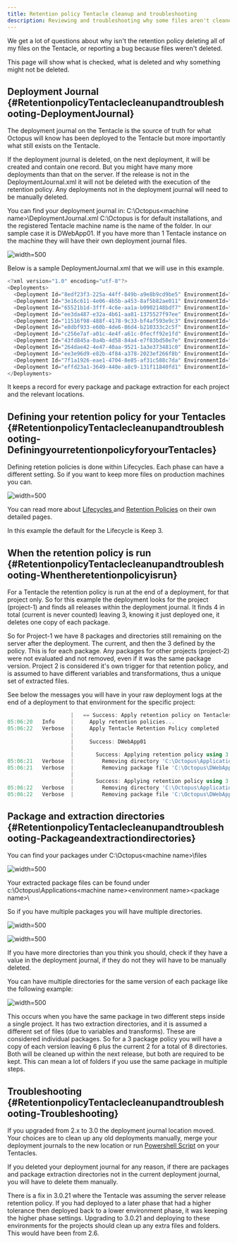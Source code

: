 ```yaml
---
title: Retention policy Tentacle cleanup and troubleshooting
description: Reviewing and troubleshooting why some files aren't cleaned up by Octopus retention policies.
---
```


We get a lot of questions about why isn't the retention policy deleting all of my files on the Tentacle, or reporting a bug because files weren't deleted.

This page will show what is checked, what is deleted and why something might not be deleted.

## Deployment Journal {#RetentionpolicyTentaclecleanupandtroubleshooting-DeploymentJournal}

The deployment journal on the Tentacle is the source of truth for what Octopus will know has been deployed to the Tentacle but more importantly what still exists on the Tentacle.

If the deployment journal is deleted, on the next deployment, it will be created and contain one record. But you might have many more deployments than that on the server. If the release is not in the DeploymentJournal.xml it will not be deleted with the execution of the retention policy. Any deployments not in the deployment journal will need to be manually deleted.

You can find your deployment journal in: C:\Octopus\<machine name>\DeploymentJournal.xml
C:\Octopus is for default installations, and the registered Tentacle machine name is the name of the folder. In our sample case it is DWebApp01. If you have more than 1 Tentacle instance on the machine they will have their own deployment journal files.

![](/docs/images/3048641/3278384.png "width=500")

Below is a sample DeploymentJournal.xml that we will use in this example.

```powershell
<?xml version="1.0" encoding="utf-8"?>
<Deployments>
  <Deployment Id="8edf23f3-225a-44ff-849b-a9e8b9cd9be5" EnvironmentId="Environments-4" ProjectId="Projects-1" PackageId="OctoFX.Database" PackageVersion="3.0.938" InstalledOn="2015-08-31 02:06:18" ExtractedFrom="C:\Octopus\DWebApp01\Files\OctoFX.Database.3.0.938.nupkg-7e3882e6-d08a-497b-a64a-dc9f14a48bf0" ExtractedTo="C:\Octopus\Applications\DWebApp01\Development\OctoFX.Database\3.0.938" RetentionPolicySet="Environments-4/Projects-1/Step-Database/Machines-3/&lt;default&gt;" CustomInstallationDirectory="C:\Octopus\Applications\DWebApp01\Development\OctoFX.Database\3.0.938" WasSuccessful="True" />
  <Deployment Id="3e16c611-4e06-4b5b-a453-8af5b82ae011" EnvironmentId="Environments-4" ProjectId="Projects-1" PackageId="OctoFX.RateService" PackageVersion="3.0.938" InstalledOn="2015-08-31 02:06:23" ExtractedFrom="C:\Octopus\DWebApp01\Files\OctoFX.RateService.3.0.938.nupkg-33168819-e693-4aa2-8a90-41a772990e98" ExtractedTo="C:\Octopus\Applications\DWebApp01\Development\OctoFX.RateService\3.0.938" RetentionPolicySet="Environments-4/Projects-1/Step-Rate service/Machines-3/&lt;default&gt;" CustomInstallationDirectory="C:\Octopus\Applications\DWebApp01\Development\OctoFX.RateService\3.0.938" WasSuccessful="True" />
  <Deployment Id="65521b1d-3fff-4c6e-aa1a-b0902148bdf7" EnvironmentId="Environments-4" ProjectId="Projects-2" PackageId="OctoFX.TradingWebsite" PackageVersion="3.0.938" InstalledOn="2015-08-31 02:06:42" ExtractedFrom="C:\Octopus\DWebApp01\Files\OctoFX.TradingWebsite.3.0.938.nupkg-76cbe5ea-2db2-4296-afa5-073acc4e2944" ExtractedTo="C:\Octopus\Applications\DWebApp01\Development\OctoFX.TradingWebsite\3.0.938" RetentionPolicySet="Environments-4/Projects-2/Step-Trading Website/Machines-3/&lt;default&gt;" CustomInstallationDirectory="C:\Websites\DWebApp01\TradingWebsite" WasSuccessful="True" />
  <Deployment Id="ee3da487-e32a-4b61-aa81-1375527f97ee" EnvironmentId="Environments-4" ProjectId="Projects-1" PackageId="OctoFX.Database" PackageVersion="3.0.939" InstalledOn="2015-08-31 03:06:04" ExtractedFrom="C:\Octopus\DWebApp01\Files\OctoFX.Database.3.0.939.nupkg-6558d7f1-9647-4790-9dcf-f72599a3e1f0" ExtractedTo="C:\Octopus\Applications\DWebApp01\Development\OctoFX.Database\3.0.939" RetentionPolicySet="Environments-4/Projects-1/Step-Database/Machines-3/&lt;default&gt;" CustomInstallationDirectory="C:\Octopus\Applications\DWebApp01\Development\OctoFX.Database\3.0.939" WasSuccessful="True" />
  <Deployment Id="11516f98-488f-4178-9c33-bf4af593e9c3" EnvironmentId="Environments-4" ProjectId="Projects-1" PackageId="OctoFX.RateService" PackageVersion="3.0.939" InstalledOn="2015-08-31 03:06:10" ExtractedFrom="C:\Octopus\DWebApp01\Files\OctoFX.RateService.3.0.939.nupkg-c631069c-2231-4abf-8eb8-402d5aba4e31" ExtractedTo="C:\Octopus\Applications\DWebApp01\Development\OctoFX.RateService\3.0.939" RetentionPolicySet="Environments-4/Projects-1/Step-Rate service/Machines-3/&lt;default&gt;" CustomInstallationDirectory="C:\Octopus\Applications\DWebApp01\Development\OctoFX.RateService\3.0.939" WasSuccessful="True" />
  <Deployment Id="e8dbf933-e60b-4de6-86d4-b210333c2c5f" EnvironmentId="Environments-4" ProjectId="Projects-2" PackageId="OctoFX.TradingWebsite" PackageVersion="3.0.939" InstalledOn="2015-08-31 03:06:28" ExtractedFrom="C:\Octopus\DWebApp01\Files\OctoFX.TradingWebsite.3.0.939.nupkg-9bc37a9b-d5de-4dc5-a994-bd2cba3de6ba" ExtractedTo="C:\Octopus\Applications\DWebApp01\Development\OctoFX.TradingWebsite\3.0.939" RetentionPolicySet="Environments-4/Projects-2/Step-Trading Website/Machines-3/&lt;default&gt;" CustomInstallationDirectory="C:\Websites\DWebApp01\TradingWebsite" WasSuccessful="True" />
  <Deployment Id="c256e7af-a01c-4e4f-a61c-0fecff92e1fd" EnvironmentId="Environments-4" ProjectId="Projects-1" PackageId="OctoFX.Database" PackageVersion="3.0.940" InstalledOn="2015-08-31 04:06:04" ExtractedFrom="C:\Octopus\DWebApp01\Files\OctoFX.Database.3.0.940.nupkg-8ac2b355-4eda-4688-89a2-a4b33e34f00a" ExtractedTo="C:\Octopus\Applications\DWebApp01\Development\OctoFX.Database\3.0.940" RetentionPolicySet="Environments-4/Projects-1/Step-Database/Machines-3/&lt;default&gt;" CustomInstallationDirectory="C:\Octopus\Applications\DWebApp01\Development\OctoFX.Database\3.0.940" WasSuccessful="True" />
  <Deployment Id="43fd845a-0a4b-4d58-84a4-e7f83bd50e7e" EnvironmentId="Environments-4" ProjectId="Projects-1" PackageId="OctoFX.RateService" PackageVersion="3.0.940" InstalledOn="2015-08-31 04:06:09" ExtractedFrom="C:\Octopus\DWebApp01\Files\OctoFX.RateService.3.0.940.nupkg-4ce208ff-19fe-4eb0-bbd1-2f45ce48dc10" ExtractedTo="C:\Octopus\Applications\DWebApp01\Development\OctoFX.RateService\3.0.940" RetentionPolicySet="Environments-4/Projects-1/Step-Rate service/Machines-3/&lt;default&gt;" CustomInstallationDirectory="C:\Octopus\Applications\DWebApp01\Development\OctoFX.RateService\3.0.940" WasSuccessful="True" />
  <Deployment Id="264dae42-4e47-40aa-9521-1a3e373481c0" EnvironmentId="Environments-4" ProjectId="Projects-2" PackageId="OctoFX.TradingWebsite" PackageVersion="3.0.940" InstalledOn="2015-08-31 04:06:29" ExtractedFrom="C:\Octopus\DWebApp01\Files\OctoFX.TradingWebsite.3.0.940.nupkg-8f5a7177-a6a9-439f-b8aa-d15f0c1fb13f" ExtractedTo="C:\Octopus\Applications\DWebApp01\Development\OctoFX.TradingWebsite\3.0.940" RetentionPolicySet="Environments-4/Projects-2/Step-Trading Website/Machines-3/&lt;default&gt;" CustomInstallationDirectory="C:\Websites\DWebApp01\TradingWebsite" WasSuccessful="True" />
  <Deployment Id="ee3e96d9-e82b-4f84-a378-2023ef266f8b" EnvironmentId="Environments-4" ProjectId="Projects-1" PackageId="OctoFX.Database" PackageVersion="3.0.941" InstalledOn="2015-08-31 05:06:14" ExtractedFrom="C:\Octopus\DWebApp01\Files\OctoFX.Database.3.0.941.nupkg-b2959e9a-05b2-478a-a499-9bcb6d778afe" ExtractedTo="C:\Octopus\Applications\DWebApp01\Development\OctoFX.Database\3.0.941" RetentionPolicySet="Environments-4/Projects-1/Step-Database/Machines-3/&lt;default&gt;" CustomInstallationDirectory="C:\Octopus\Applications\DWebApp01\Development\OctoFX.Database\3.0.941" WasSuccessful="True" />
  <Deployment Id="7f1a1926-eae1-4704-8e85-af31c588c7da" EnvironmentId="Environments-4" ProjectId="Projects-1" PackageId="OctoFX.RateService" PackageVersion="3.0.941" InstalledOn="2015-08-31 05:06:19" ExtractedFrom="C:\Octopus\DWebApp01\Files\OctoFX.RateService.3.0.941.nupkg-a1740fe7-c686-4a50-b4ff-784e783589f6" ExtractedTo="C:\Octopus\Applications\DWebApp01\Development\OctoFX.RateService\3.0.941" RetentionPolicySet="Environments-4/Projects-1/Step-Rate service/Machines-3/&lt;default&gt;" CustomInstallationDirectory="C:\Octopus\Applications\DWebApp01\Development\OctoFX.RateService\3.0.941" WasSuccessful="True" />
  <Deployment Id="effd23a1-3649-440e-a8c9-131f11840fd1" EnvironmentId="Environments-4" ProjectId="Projects-2" PackageId="OctoFX.TradingWebsite" PackageVersion="3.0.941" InstalledOn="2015-08-31 05:06:37" ExtractedFrom="C:\Octopus\DWebApp01\Files\OctoFX.TradingWebsite.3.0.941.nupkg-766ca566-0926-4114-ac11-942a4cb9382b" ExtractedTo="C:\Octopus\Applications\DWebApp01\Development\OctoFX.TradingWebsite\3.0.941" RetentionPolicySet="Environments-4/Projects-2/Step-Trading Website/Machines-3/&lt;default&gt;" CustomInstallationDirectory="C:\Websites\DWebApp01\TradingWebsite" WasSuccessful="True" />
</Deployments>
```

It keeps a record for every package and package extraction for each project and the relevant locations.

## Defining your retention policy for your Tentacles {#RetentionpolicyTentaclecleanupandtroubleshooting-DefiningyourretentionpolicyforyourTentacles}

Defining retetion policies is done within Lifecycles. Each phase can have a different setting. So if you want to keep more files on production machines you can.

![](/docs/images/3048641/3278386.png "width=500")

You can read more about [Lifecycles ](/docs/key-concepts/lifecycles.md)and [Retention Policies](/docs/administration/retention-policies/index.md) on their own detailed pages.

In this example the default for the Lifecycle is Keep 3.

## When the retention policy is run {#RetentionpolicyTentaclecleanupandtroubleshooting-Whentheretentionpolicyisrun}

For a Tentacle the retention policy is run at the end of a deployment, for that project only. So for this example the deployment looks for the project (project-1) and finds all releases within the deployment journal. It finds 4 in total (current is never counted) leaving 3, knowing it just deployed one, it deletes one copy of each package.

So for Project-1 we have 8 packages and directories still remaining on the server after the deployment. The current, and then the 3 defined by the policy. This is for each package. Any packages for other projects (project-2) were not evaluated and not removed, even if it was the same package version. Project 2 is considered it's own trigger for that retention policy, and is assumed to have different variables and transformations, thus a unique set of extracted files.

See below the messages you will have in your raw deployment logs at the end of a deployment to that environment for the specific project:

```powershell
                    |   == Success: Apply retention policy on Tentacles ==
05:06:20   Info     |     Apply retention policies...
05:06:22   Verbose  |     Apply Tentacle Retention Policy completed
                    |   
                    |     Success: DWebApp01
                    |     
                    |       Success: Applying retention policy using 3 Items to set Environments-4/Projects-1/Step-Database/Machines-3/<default>
05:06:21   Verbose  |         Removing directory 'C:\Octopus\Applications\DWebApp01\Development\OctoFX.Database\3.0.937'
05:06:21   Verbose  |         Removing package file 'C:\Octopus\DWebApp01\Files\OctoFX.Database.3.0.937.nupkg-ccdc6e52-9c52-4a28-ab25-5f9b44820eaf'
                    |       
                    |       Success: Applying retention policy using 3 Items to set Environments-4/Projects-1/Step-Rate service/Machines-3/<default>
05:06:22   Verbose  |         Removing directory 'C:\Octopus\Applications\DWebApp01\Development\OctoFX.RateService\3.0.937'
05:06:22   Verbose  |         Removing package file 'C:\Octopus\DWebApp01\Files\OctoFX.RateService.3.0.937.nupkg-840cf056-c7b1-4a71-9159-a2da80fa588b'

```

## Package and extraction directories {#RetentionpolicyTentaclecleanupandtroubleshooting-Packageandextractiondirectories}

You can find your packages under C:\Octopus\<machine name>\files

![](/docs/images/3048641/3278387.png "width=500")

Your extracted package files can be found under c:\Octopus\Applications\<machine name>\<environment name>\<package name>\

So if you have multiple packages you will have multiple directories.

![](/docs/images/3048641/3278389.png "width=500")

![](/docs/images/3048641/3278388.png "width=500")

If you have more directories than you think you should, check if they have a value in the deployment journal, if they do not they will have to be manually deleted.

You can have multiple directories for the same version of each package like the following example:

![](/docs/images/3048641/3278390.png "width=500")

This occurs when you have the same package in two different steps inside a single project. It has two extraction directories, and it is assumed a different set of files (due to variables and transforms). These are considered individual packages. So for a 3 package policy you will have a copy of each version leaving 6 plus the current 2 for a total of 8 directories. Both will be cleaned up within the next release, but both are required to be kept. This can mean a lot of folders if you use the same package in multiple steps.

## Troubleshooting {#RetentionpolicyTentaclecleanupandtroubleshooting-Troubleshooting}

If you upgraded from 2.x to 3.0 the deployment journal location moved. Your choices are to clean up any old deployments manually, merge your deployment journals to the new location or run [Powershell Script](https://gist.github.com/vanessalove/dbc656b01df40939dcf8) on your Tentacles.

If you deleted your deployment journal for any reason, if there are packages and package extraction directories not in the current deployment journal, you will have to delete them manually.

There is a fix in 3.0.21 where the Tentacle was assuming the server release retention policy. If you had deployed to a later phase that had a higher tolerance then deployed back to a lower environment phase, it was keeping the higher phase settings. Upgrading to 3.0.21 and deploying to these environments for the projects should clean up any extra files and folders. This would have been from 2.6.
